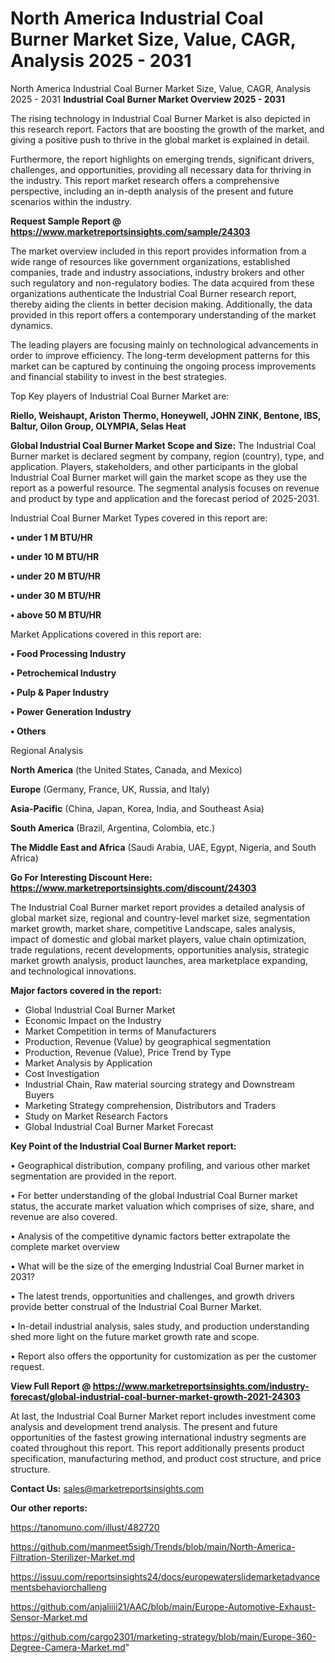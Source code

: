 # North America Industrial Coal Burner Market Size, Value, CAGR, Analysis 2025 - 2031
North America Industrial Coal Burner Market Size, Value, CAGR, Analysis 2025 - 2031
<Strong> Industrial Coal Burner Market Overview 2025 - 2031</strong>

The rising technology in Industrial Coal Burner Market is also depicted in this research report. Factors that are boosting the growth of the market, and giving a positive push to thrive in the global market is explained in detail.

Furthermore, the report highlights on emerging trends, significant drivers, challenges, and opportunities, providing all necessary data for thriving in the industry. This report market research offers a comprehensive perspective, including an in-depth analysis of the present and future scenarios within the industry.

<strong>Request Sample Report @ <a href=https://www.marketreportsinsights.com/sample/24303>https://www.marketreportsinsights.com/sample/24303</a></strong>

The market overview included in this report provides information from a wide range of resources like government organizations, established companies, trade and industry associations, industry brokers and other such regulatory and non-regulatory bodies. The data acquired from these organizations authenticate the Industrial Coal Burner research report, thereby aiding the clients in better decision making. Additionally, the data provided in this report offers a contemporary understanding of the market dynamics.

The leading players are focusing mainly on technological advancements in order to improve efficiency. The long-term development patterns for this market can be captured by continuing the ongoing process improvements and financial stability to invest in the best strategies.

Top Key players of Industrial Coal Burner Market are:

<strong>Riello, Weishaupt, Ariston Thermo, Honeywell, JOHN ZINK, Bentone, IBS, Baltur, Oilon Group, OLYMPIA, Selas Heat</strong>

<strong><b>Global Industrial Coal Burner Market Scope and Size:</b></strong>
The Industrial Coal Burner market is declared segment by company, region (country), type, and application. Players, stakeholders, and other participants in the global Industrial Coal Burner market will gain the market scope as they use the report as a powerful resource. The segmental analysis focuses on revenue and product by type and application and the forecast period of 2025-2031.

Industrial Coal Burner Market Types covered in this report are:

<strong>• under 1 M BTU/HR

• under 10 M BTU/HR

• under 20 M BTU/HR

• under 30 M BTU/HR

• above 50 M BTU/HR</strong>

Market Applications covered in this report are:

<strong>• Food Processing Industry

• Petrochemical Industry

• Pulp & Paper Industry

• Power Generation Industry

• Others</strong> 

Regional Analysis

<strong>North America</strong> (the United States, Canada, and Mexico)

<strong>Europe</strong> (Germany, France, UK, Russia, and Italy)

<strong>Asia-Pacific</strong> (China, Japan, Korea, India, and Southeast Asia)

<strong>South America</strong> (Brazil, Argentina, Colombia, etc.)

<strong>The Middle East and Africa</strong> (Saudi Arabia, UAE, Egypt, Nigeria, and South Africa)

<strong>Go For Interesting Discount Here: <a href=https://www.marketreportsinsights.com/discount/24303>https://www.marketreportsinsights.com/discount/24303</a></strong>

The Industrial Coal Burner market report provides a detailed analysis of global market size, regional and country-level market size, segmentation market growth, market share, competitive Landscape, sales analysis, impact of domestic and global market players, value chain optimization, trade regulations, recent developments, opportunities analysis, strategic market growth analysis, product launches, area marketplace expanding, and technological innovations.

<strong><b>Major factors covered in the report:</b></strong>
<ul>
  <li>Global Industrial Coal Burner Market </li>
  <li>Economic Impact on the Industry</li>
  <li>Market Competition in terms of Manufacturers</li>
  <li>Production, Revenue (Value) by geographical segmentation</li>
  <li>Production, Revenue (Value), Price Trend by Type</li>
  <li>Market Analysis by Application</li>
  <li>Cost Investigation</li>
  <li>Industrial Chain, Raw material sourcing strategy and Downstream Buyers</li>
  <li>Marketing Strategy comprehension, Distributors and Traders</li>
  <li>Study on Market Research Factors</li>
  <li>Global Industrial Coal Burner Market Forecast</li>
</ul>

<strong><b>Key Point of the Industrial Coal Burner Market report:</b></strong>

• Geographical distribution, company profiling, and various other market segmentation are provided in the report.

• For better understanding of the global Industrial Coal Burner market status, the accurate market valuation which comprises of size, share, and revenue are also covered.

• Analysis of the competitive dynamic factors better extrapolate the complete market overview

• What will be the size of the emerging Industrial Coal Burner market in 2031?

• The latest trends, opportunities and challenges, and growth drivers provide better construal of the Industrial Coal Burner Market.

• In-detail industrial analysis, sales study, and production understanding shed more light on the future market growth rate and scope.

• Report also offers the opportunity for customization as per the customer request.

<strong><b>View Full Report @ <a href=https://www.marketreportsinsights.com/industry-forecast/global-industrial-coal-burner-market-growth-2021-24303>https://www.marketreportsinsights.com/industry-forecast/global-industrial-coal-burner-market-growth-2021-24303</a></b></strong>


At last, the Industrial Coal Burner Market report includes investment come analysis and development trend analysis. The present and future opportunities of the fastest growing international industry segments are coated throughout this report. This report additionally presents product specification, manufacturing method, and product cost structure, and price structure.

<strong>Contact Us:</strong>
sales@marketreportsinsights.com

<strong>Our other reports:</strong>

<a href=https://tanomuno.com/illust/482720>https://tanomuno.com/illust/482720</a>

<a href=https://github.com/manmeet5sigh/Trends/blob/main/North-America-Filtration-Sterilizer-Market.md>https://github.com/manmeet5sigh/Trends/blob/main/North-America-Filtration-Sterilizer-Market.md</a>

<a href=https://issuu.com/reportsinsights24/docs/europewaterslidemarketadvancementsbehaviorchalleng>https://issuu.com/reportsinsights24/docs/europewaterslidemarketadvancementsbehaviorchalleng</a>

<a href=https://github.com/anjaliiii21/AAC/blob/main/Europe-Automotive-Exhaust-Sensor-Market.md>https://github.com/anjaliiii21/AAC/blob/main/Europe-Automotive-Exhaust-Sensor-Market.md</a>

<a href=https://github.com/cargo2301/marketing-strategy/blob/main/Europe-360-Degree-Camera-Market.md>https://github.com/cargo2301/marketing-strategy/blob/main/Europe-360-Degree-Camera-Market.md</a>"
